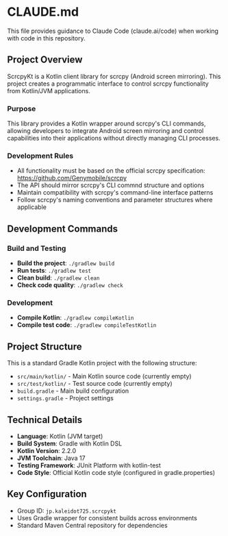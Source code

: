 # CLAUDE.md

This file provides guidance to Claude Code (claude.ai/code) when working with code in this repository.

## Project Overview

ScrcpyKt is a Kotlin client library for scrcpy (Android screen mirroring). This project creates a programmatic interface to control scrcpy functionality from Kotlin/JVM applications.

### Purpose
This library provides a Kotlin wrapper around scrcpy's CLI commands, allowing developers to integrate Android screen mirroring and control capabilities into their applications without directly managing CLI processes.

### Development Rules
- All functionality must be based on the official scrcpy specification: https://github.com/Genymobile/scrcpy
- The API should mirror scrcpy's CLI commnd structure and options
- Maintain compatibility with scrcpy's command-line interface patterns
- Follow scrcpy's naming conventions and parameter structures where applicable

## Development Commands

### Build and Testing
- **Build the project**: `./gradlew build`
- **Run tests**: `./gradlew test`
- **Clean build**: `./gradlew clean`
- **Check code quality**: `./gradlew check`

### Development
- **Compile Kotlin**: `./gradlew compileKotlin`
- **Compile test code**: `./gradlew compileTestKotlin`

## Project Structure

This is a standard Gradle Kotlin project with the following structure:
- `src/main/kotlin/` - Main Kotlin source code (currently empty)
- `src/test/kotlin/` - Test source code (currently empty)
- `build.gradle` - Main build configuration
- `settings.gradle` - Project settings

## Technical Details

- **Language**: Kotlin (JVM target)
- **Build System**: Gradle with Kotlin DSL
- **Kotlin Version**: 2.2.0
- **JVM Toolchain**: Java 17
- **Testing Framework**: JUnit Platform with kotlin-test
- **Code Style**: Official Kotlin code style (configured in gradle.properties)

## Key Configuration

- Group ID: `jp.kaleidot725.scrcpykt`
- Uses Gradle wrapper for consistent builds across environments
- Standard Maven Central repository for dependencies